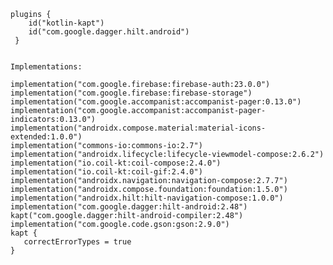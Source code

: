     plugins {
        id("kotlin-kapt")
        id("com.google.dagger.hilt.android")
     }


    Implementations:
    
    implementation("com.google.firebase:firebase-auth:23.0.0")
    implementation("com.google.firebase:firebase-storage")
    implementation("com.google.accompanist:accompanist-pager:0.13.0")
    implementation("com.google.accompanist:accompanist-pager-indicators:0.13.0")
    implementation("androidx.compose.material:material-icons-extended:1.0.0")
    implementation("commons-io:commons-io:2.7")
    implementation("androidx.lifecycle:lifecycle-viewmodel-compose:2.6.2")
    implementation("io.coil-kt:coil-compose:2.4.0")
    implementation("io.coil-kt:coil-gif:2.4.0")
    implementation("androidx.navigation:navigation-compose:2.7.7")
    implementation("androidx.compose.foundation:foundation:1.5.0")
    implementation("androidx.hilt:hilt-navigation-compose:1.0.0")
    implementation("com.google.dagger:hilt-android:2.48")
    kapt("com.google.dagger:hilt-android-compiler:2.48")
    implementation("com.google.code.gson:gson:2.9.0")
    kapt {
       correctErrorTypes = true
    }
    
